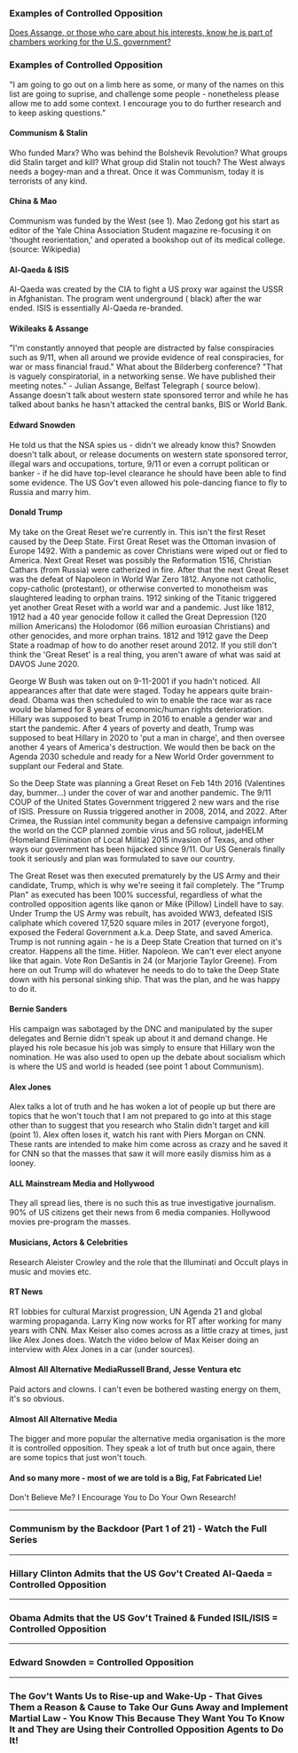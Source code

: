 ### Examples of Controlled Opposition

[Does Assange, or those who care about his interests, know he is part of chambers working for the U.S. government?](https://off-guardian.org/2019/11/08/assange-lawyers-links-to-us-govt-bill-browder-raises-questions/)

### Examples of Controlled Opposition

"I am going to go out on a limb here as some, or many of the names on this list are going to suprise, and challenge some
people - nonetheless please allow me to add some context. I encourage you to do further research and to keep asking
questions."

#### Communism & Stalin

Who funded Marx? Who was behind the Bolshevik Revolution? What groups did Stalin target and kill? What group did Stalin
not touch? The West always needs a bogey-man and a threat. Once it was Communism, today it is terrorists of any kind.

#### China & Mao

Communism was funded by the West (see 1). Mao Zedong got his start as editor of the Yale China Association Student
magazine re-focusing it on 'thought reorientation,' and operated a bookshop out of its medical college. (source:
Wikipedia)

#### Al-Qaeda & ISIS

Al-Qaeda was created by the CIA to fight a US proxy war against the USSR in Afghanistan. The program went underground (
black) after the war ended. ISIS is essentially Al-Qaeda re-branded.

#### Wikileaks & Assange

"I'm constantly annoyed that people are distracted by false conspiracies such as 9/11, when all around we provide
evidence of real conspiracies, for war or mass financial fraud." What about the Bilderberg conference? "That is vaguely
conspiratorial, in a networking sense. We have published their meeting notes." - Julian Assange, Belfast Telegraph (
source below). Assange doesn't talk about western state sponsored terror and while he has talked about banks he hasn't
attacked the central banks, BIS or World Bank.

#### Edward Snowden

He told us that the NSA spies us - didn't we already know this? Snowden doesn't talk about, or release documents on
western state sponsored terror, illegal wars and occupations, torture, 9/11 or even a corrupt politican or banker - if
he did have top-level clearance he should have been able to find some evidence. The US Gov't even allowed his
pole-dancing fiance to fly to Russia and marry him.

#### Donald Trump

My take on the Great Reset we're currently in. This isn't the first Reset caused by the Deep State. First Great Reset
was the Ottoman invasion of Europe 1492. With a pandemic as cover Christians were wiped out or fled to America. Next
Great Reset was possibly the Reformation 1516, Christian Cathars (from Russia) were catherized in fire. After that the
next Great Reset was the defeat of Napoleon in World War Zero 1812. Anyone not catholic, copy-catholic (protestant), or
otherwise converted to monotheism was slaughtered leading to orphan trains. 1912 sinking of the Titanic triggered yet
another Great Reset with a world war and a pandemic. Just like 1812, 1912 had a 40 year genocide follow it called the
Great Depression (120 million Americans) the Holodomor (66 million euroasian Christians) and other genocides, and more
orphan trains. 1812 and 1912 gave the Deep State a roadmap of how to do another reset around 2012. If you still don't
think the 'Great Reset' is a real thing, you aren't aware of what was said at DAVOS June 2020.

George W Bush was taken out on 9-11-2001 if you hadn't noticed. All appearances after that date were staged. Today he
appears quite brain-dead. Obama was then scheduled to win to enable the race war as race would be blamed for 8 years of
economic/human rights deterioration. Hillary was supposed to beat Trump in 2016 to enable a gender war and start the
pandemic. After 4 years of poverty and death, Trump was supposed to beat Hillary in 2020 to 'put a man in charge', and
then oversee another 4 years of America's destruction. We would then be back on the Agenda 2030 schedule and ready for a
New World Order government to supplant our Federal and State.

So the Deep State was planning a Great Reset on Feb 14th 2016 (Valentines day, bummer...) under the cover of war and
another pandemic. The 9/11 COUP of the United States Government triggered 2 new wars and the rise of ISIS. Pressure on
Russia triggered another in 2008, 2014, and 2022. After Crimea, the Russian intel community began a defensive campaign
informing the world on the CCP planned zombie virus and 5G rollout, jadeHELM (Homeland Elimination of Local Militia)
2015 invasion of Texas, and other ways our government has been hijacked since 9/11. Our US Generals finally took it
seriously and plan was formulated to save our country.

The Great Reset was then executed prematurely by the US Army and their candidate, Trump, which is why we're seeing it
fail completely. The "Trump Plan" as executed has been 100% successful, regardless of what the controlled opposition
agents like qanon or Mike (Pillow) Lindell have to say. Under Trump the US Army was rebuilt, has avoided WW3, defeated
ISIS caliphate which covered 17,520 square miles in 2017 (everyone forgot), exposed the Federal Government a.k.a. Deep
State, and saved America. Trump is not running again - he is a Deep State Creation that turned on it's creator. Happens
all the time. Hitler. Napoleon. We can't ever elect anyone like that again. Vote Ron DeSantis in 24 (or Marjorie Taylor
Greene). From here on out Trump will do whatever he needs to do to take the Deep State down with his personal sinking
ship. That was the plan, and he was happy to do it.

#### Bernie Sanders

His campaign was sabotaged by the DNC and manipulated by the super delegates and Bernie didn't speak up about it and
demand change. He played his role becasue his job was simply to ensure that Hillary won the nomination. He was also used
to open up the debate about socialism which is where the US and world is headed (see point 1 about Communism).

#### Alex Jones

Alex talks a lot of truth and he has woken a lot of people up but there are topics that he won't touch that I am not
prepared to go into at this stage other than to suggest that you research who Stalin didn't target and kill (point 1).
Alex often loses it, watch his rant with Piers Morgan on CNN. These rants are intended to make him come across as crazy
and he saved it for CNN so that the masses that saw it will more easily dismiss him as a looney.

#### ALL Mainstream Media and Hollywood

They all spread lies, there is no such this as true investigative journalism. 90% of US citizens get their news from 6
media companies. Hollywood movies pre-program the masses.

#### Musicians, Actors & Celebrities

Research Aleister Crowley and the role that the Illuminati and Occult plays in music and movies etc.

#### RT News

RT lobbies for cultural Marxist progression, UN Agenda 21 and global warming propaganda. Larry King now works for RT
after working for many years with CNN. Max Keiser also comes across as a little crazy at times, just like Alex Jones
does. Watch the video below of Max Keiser doing an interview with Alex Jones in a car (under sources).

#### Almost All Alternative MediaRussell Brand, Jesse Ventura etc

Paid actors and clowns. I can't even be bothered wasting energy on them, it's so obvious.

#### Almost All Alternative Media

The bigger and more popular the alternative media organisation is the more it is controlled opposition. They speak a lot
of truth but once again, there are some topics that just won't touch.

#### And so many more - most of we are told is a **Big, Fat Fabricated Lie!**

Don't Believe Me? I Encourage You to Do Your Own Research!

----------------------------------------------------------

### Communism by the Backdoor (Part 1 of 21) - Watch the Full Series

* * *

### Hillary Clinton Admits that the US Gov't Created Al-Qaeda = Controlled Opposition

* * *

### Obama Admits that the US Gov't Trained & Funded ISIL/ISIS = Controlled Opposition

* * *

### Edward Snowden = Controlled Opposition

* * *

### The Gov't Wants Us to Rise-up and Wake-Up - That Gives Them a Reason & Cause to Take Our Guns Away and Implement Martial Law - You Know This Because They Want You To Know It and They are Using their Controlled Opposition Agents to Do It!